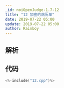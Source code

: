```yaml
---
_id: noiOpenJudge-1.7-12
title: "12 加密的病历单"
date: 2019-07-22 05:00
update: 2019-07-22 05:00
author: Rainboy
---
```


## 解析

## 代码

```c
<%-include("12.cpp")%>
```

